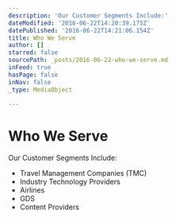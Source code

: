 ```yaml
---
description: 'Our Customer Segments Include:'
dateModified: '2016-06-22T14:20:39.175Z'
datePublished: '2016-06-22T14:21:06.154Z'
title: Who We Serve
author: []
starred: false
sourcePath: _posts/2016-06-22-who-we-serve.md
inFeed: true
hasPage: false
inNav: false
_type: MediaObject

---
```

# Who We Serve

Our Customer Segments Include:

* Travel Management Companies (TMC)
* Industry Technology Providers
* Airlines
* GDS
* Content Providers